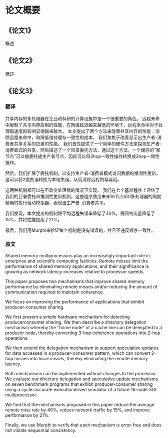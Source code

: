 # 论文概要

## 《论文1》

概述



## 《论文2》

概述



## 《论文3》

### 翻译

共享内存的多处理器在企业和科研的计算设施中是一个很重要的角色。
远程未命中限制了共享内存应用的性能，在网络延迟越来越低的环境下，远程未命中对于处理器速度的影响显得越来越大。
本文提出了两个方法来改善共享内存的性能：消除远程未命中，和降低维持缓存一致性的成本。
我们聚焦于改善显示出生产者-消费者共享关系的应用的性能。
我们首先提供了一个简单的硬件方法来探测生产者-消费者式的共享，然后描述了一个目录委托方法，通过这个方法，一个缓存的“家节点”可以被委托成生产者节点，因此可以将3hop一致性操作转换成2hop一致性操作。

然后，我们扩展了委托机制，以支持生产者-消费者模式访问数据的推测性更新，这可以将2跳失误转换为本地失误，从而消除远程内存延迟。

这两种机制都可以在不改变处理器的情况下实现。
我们在七个基准程序上评估了我们的目录委托和推测性更新机制，这些程序使用未来16节点SGI多处理器的周期精确的执行驱动模拟器，表现出生产者-消费者共享。

我们发现，本文提出的机制将平均远程失误率降低了40%，将网络流量降低了15%，并将性能提高了21%。

最后，我们用Murphi来验证每个机制是没有错误的，并且不违反顺序一致性。

### 原文

Shared memory multiprocessors play an increasingly important role in enterprise and scientific computing facilities.
Remote misses limit the performance of shared memory applications, and their significance is growing as network latency
increases relative to processor speeds.

This paper proposes two mechanisms that improve shared memory performance by eliminating remote misses and/or reducing the amount of communication required to maintain coherence. 

We focus on improving the performance of applications that exhibit producer-consumer sharing. 

We first present a simple hardware mechanism for detecting producerconsumer sharing. We then describe a directory delegation mechanism whereby the "home node" of a cache line can be delegated to a producer node, thereby converting 3-hop coherence operations into 2-hop operations. 

We then extend the delegation mechanism to support speculative updates for data accessed in a producer-consumer pattern, which can convert 2-hop misses into local misses, thereby eliminating the remote memory latency. 

Both mechanisms can be implemented without changes to the processor. 
We evaluate our directory delegation and speculative update mechanisms on seven benchmark programs that exhibit producer-consumer sharing using a cycle-accurate executiondriven simulator of a future 16-node SGI multiprocessor.

We find that the mechanisms proposed in this paper reduce the average remote miss rate by 40%, reduce network traffic by 15%, and improve performance by 21%. 

Finally, we use Murphi to verify that each mechanism is error-free and does not violate 
sequential consistency.
